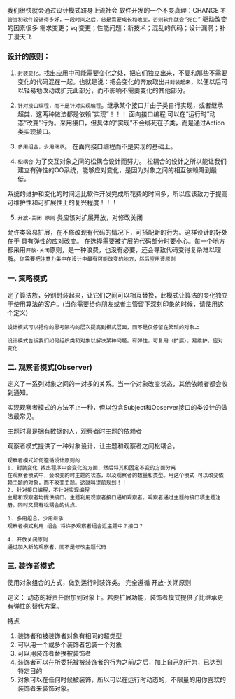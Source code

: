 我们很快就会通过设计模式跻身上流社会
软件开发的一个不变真理：CHANGE `不管当初软件设计得多好，一段时间之后，总是需要成长和改变，否则软件就会“死亡”`
驱动改变的因素很多
需求变更；sql变更；性能问题；新技术；混乱的代码；设计漏洞；补丁漫天飞

### 设计的原则：
1. `封装变化。`找出应用中可能需要变化之处，把它们独立出来，不要和那些不需要变化的代码混在一起。也就是说：把会变化的奔放取出`并封装起来`，以便以后可以轻易地改动或扩充此部分，而不影响不需要变化的其他部分。

2. `针对接口编程，而不是针对实现编程`。继承某个接口并由子类自行实现，或者继承超类，这两种做法都是依赖“实现”！！！ 面向接口编程 可以在“运行时”动态“改变”行为。采用接口，但具体的“实现”不会绑死在子类，而是通过Action类实现接口。
3. `多用组合，少用继承`。 在面向接口编程而不是实现的基础上。

4. `松耦合` 为了交互对象之间的松耦合设计而努力。 松耦合的设计之所以能让我们建立有弹性的OO系统，能够应对变化，是因为对象之间的相互依赖降到最低。

系统的维护和变化的时间远比软件开发完成所花费的时间多，所以应该致力于提高可维护性和可扩展性上的复兴程度！！！

5. `开放-关闭 原则` 类应该对扩展开放，对修改关闭

允许类容易扩展，在不修改现有代码的情况下，可搭配新的行为。这样设计的好处在于 具有弹性的应对改变。
在选择需要被扩展的代码部分时要小心。每一个地方都采用`开放-关闭`原则，是一种浪费，也没有必要，还会导致代码变得复杂难以理解。`你需要把注意力集中在设计中最有可能改变的地方，然后应用该原则`


### 一. 策略模式
定了算法族，分别封装起来，让它们之间可以相互替换，此模式让算法的变化独立于使用算法的客户。(当你需要给你朋友或者主管留下深刻印象的时候，请使用这个定义)

`设计模式可以把你的思考架构的层次提高到模式层面，而不是仅停留在繁琐的对象上`

`设计模式告诉我们如何组织类和对象以解决某种问题。有弹性，可复用（扩展），易维护，应对变化`

### 二. 观察者模式(Observer)
定义了一系列对象之间的一对多的关系。当一个对象改变状态，其他依赖者都会收到通知。

实现观察者模式的方法不止一种，但以包含Subject和Observer接口的类设计的做法最常见。



主题时真是拥有数据的人，观察者时主题的依赖者

观察者模式提供了一种对象设计，让主题和观察者之间松耦合。


```
观察者模式如何遵循设计原则的
1. 封装变化 找出程序中会变化的方面，然后将其和固定不变的方面分离
在观察者模式中，会改变的时主题的状态，以及观察者的数量和类型。用这个模式 可以改变依赖主题的对象，而不改变主题。这就叫提前规划！！
2. 针对接口编程，不针对实现编程
主题和观察者均提供接口。主题利用观察者接口通知观察者，观察者通过主题的接口项主题注册。同时又具有松耦合的优点。

3. 多用组合，少用继承
观察者模式利用 组合 将许多观察者组合近主题中？接口？

4. 开放关闭原则
通过加入新的观察者，而不是修改主题代码

```

### 三. 装饰者模式
使用对象组合的方式，做到运行时装饰类。
完全遵循 开放-关闭原则

定义： 动态的将责任附加到对象上。若要扩展功能，装饰者模式提供了比继承更有弹性的替代方案。


特点
1. 装饰者和被装饰者对象有相同的超类型
2. 可以用一个或多个装饰者包装一个对象
3. 可以用装饰者替换被装饰者
4. 装饰者可以在所委托被被装饰者的行为之前/之后，加上自己的行为，已达到特定目的
5. 对象可以在任何时候被装饰，所以可以在运行时动态的，不限量的用你喜欢的装饰者来装饰对象。








